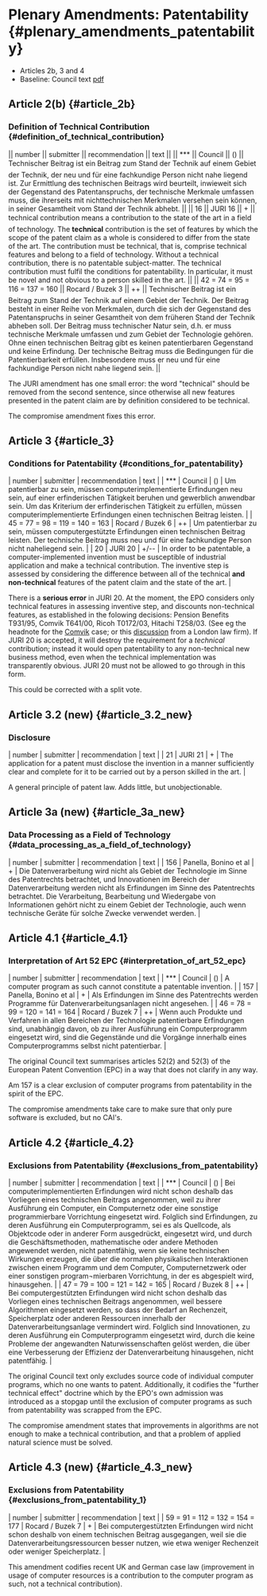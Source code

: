 # Plenary Amendments: Patentability {#plenary_amendments_patentability}

-   Articles 2b, 3 and 4
-   Baseline: Council text
    [pdf](http://register.consilium.eu.int/pdf/en/04/st11/st11979-re01.en04.pdf "wikilink")

## Article 2(b) {#article_2b}

### Definition of Technical Contribution {#definition_of_technical_contribution}

\|\| number \|\| submitter \|\| recommendation \|\| text \|\| \|\|
\*\*\* \|\| Council \|\| () \|\| Technischer Beitrag ist ein Beitrag
zum Stand der Technik auf einem Gebiet der Technik, der neu und für eine
fachkundige Person nicht nahe liegend ist. Zur Ermittlung des
technischen Beitrags wird beurteilt, inwieweit sich der Gegenstand des
Patentanspruchs, der technische Merkmale umfassen muss, die ihrerseits
mit nichttechnischen Merkmalen versehen sein können, in seiner
Gesamtheit vom Stand der Technik abhebt. \|\| \|\| 16 \|\| JURI 16
\|\| + \|\| technical contribution means a contribution to the state
of the art in a field of technology. The **technical** contribution is
the set of features by which the scope of the patent claim as a whole is
considered to differ from the state of the art. The contribution must be
technical, that is, comprise technical features and belong to a field of
technology. Without a technical contribution, there is no patentable
subject-matter. The technical contribution must fulfil the conditions
for patentability. In particular, it must be novel and not obvious to a
person skilled in the art. \|\| \|\| 42 = 74 = 95 = 116 = 137 = 160 \|\|
Rocard / Buzek 3 \|\| ++ \|\| Technischer Beitrag ist ein Beitrag zum
Stand der Technik auf einem Gebiet der Technik. Der Beitrag besteht in
einer Reihe von Merkmalen, durch die sich der Gegenstand des
Patentanspruchs in seiner Gesamtheit von dem früheren Stand der Technik
abheben soll. Der Beitrag muss technischer Natur sein, d.h. er muss
technische Merkmale umfassen und zum Gebiet der Technologie gehören.
Ohne einen technischen Beitrag gibt es keinen patentierbaren Gegenstand
und keine Erfindung. Der technische Beitrag muss die Bedingungen für die
Patentierbarkeit erfüllen. Insbesondere muss er neu und für eine
fachkundige Person nicht nahe liegend sein. \|\|

The JURI amendment has one small error: the word \"technical\" should be
removed from the second sentence, since otherwise all new features
presented in the patent claim are by definition considered to be
technical.

The compromise amendment fixes this error.

## Article 3 {#article_3}

### Conditions for Patentability {#conditions_for_patentability}

\| number \| submitter \| recommendation \| text \| \| \*\*\* \| Council
\| () \| Um patentierbar zu sein, müssen computerimplementierte
Erfindungen neu sein, auf einer erfinderischen Tätigkeit beruhen und
gewerblich anwendbar sein. Um das Kriterium der erfinderischen Tätigkeit
zu erfüllen, müssen computerimplementierte Erfindungen einen technischen
Beitrag leisten. \| \| 45 = 77 = 98 = 119 = 140 = 163 \| Rocard / Buzek
6 \| ++ \| Um patentierbar zu sein, müssen computergestützte Erfindungen
einen technischen Beitrag leisten. Der technische Beitrag muss neu und
für eine fachkundige Person nicht naheliegend sein. \| \| 20 \| JURI 20
\| +/\-- \| In order to be patentable, a computer-implemented invention
must be susceptible of industrial application and make a technical
contribution. The inventive step is assessed by considering the
difference between all of the technical **and non-technical** features
of the patent claim and the state of the art. \|

There is a **serious error** in JURI 20. At the moment, the EPO
considers only technical features in assessing inventive step, and
discounts non-technical features, as established in the folowing
decisions: Pension Benefits T931/95, Comvik T641/00, Ricoh T0172/03,
Hitachi T258/03. (See eg the headnote for the
[Comvik](http://legal.european-patent-office.org/dg3/biblio/t000641ep1.htm "wikilink")
case; or this
[discussion](http://www.withersrogers.co.uk/content/view/54/45/ "wikilink")
from a London law firm). If JURI 20 is accepted, it will destroy the
requirement for a *technical* contribution; instead it would open
patentability to any non-technical new business method, even when the
technical implementation was transparently obvious. JURI 20 must not be
allowed to go through in this form.

This could be corrected with a split vote.

## Article 3.2 (new) {#article_3.2_new}

### Disclosure

\| number \| submitter \| recommendation \| text \| \| 21 \| JURI 21
\| + \| The application for a patent must disclose the invention in a
manner sufficiently clear and complete for it to be carried out by a
person skilled in the art. \|

A general principle of patent law. Adds little, but unobjectionable.

## Article 3a (new) {#article_3a_new}

### Data Processing as a Field of Technology {#data_processing_as_a_field_of_technology}

\| number \| submitter \| recommendation \| text \| \| 156 \| Panella,
Bonino et al \| + \| Die Datenverarbeitung wird nicht als Gebiet der
Technologie im Sinne des Patentrechts betrachtet, und Innovationen im
Bereich der Datenverarbeitung werden nicht als Erfindungen im Sinne des
Patentrechts betrachtet. Die Verarbeitung, Bearbeitung und Wiedergabe
von Informationen gehört nicht zu einem Gebiet der Technologie, auch
wenn technische Geräte für solche Zwecke verwendet werden. \|

## Article 4.1 {#article_4.1}

### Interpretation of Art 52 EPC {#interpretation_of_art_52_epc}

\| number \| submitter \| recommendation \| text \| \| \*\*\* \| Council
\| () \| A computer program as such cannot constitute a patentable
invention. \| \| 157 \| Panella, Bonino et al \| + \| Als Erfindungen im
Sinne des Patentrechts werden Programme für Datenverarbeitungsanlagen
nicht angesehen. \| \| 46 = 78 = 99 = 120 = 141 = 164 \| Rocard / Buzek
7 \| ++ \| Wenn auch Produkte und Verfahren in allen Bereichen der
Technologie patentierbare Erfindungen sind, unabhängig davon, ob zu
ihrer Ausführung ein Computerprogramm eingesetzt wird, sind die
Gegenstände und die Vorgänge innerhalb eines Computerprogramms selbst
nicht patentierbar. \|

The original Council text summarises articles 52(2) and 52(3) of the
European Patent Convention (EPC) in a way that does not clarify in any
way.

Am 157 is a clear exclusion of computer programs from patentability in
the spirit of the EPC.

The compromise amendments take care to make sure that only pure software
is excluded, but no CAI\'s.

## Article 4.2 {#article_4.2}

### Exclusions from Patentability {#exclusions_from_patentability}

\| number \| submitter \| recommendation \| text \| \| \*\*\* \| Council
\| () \| Bei computerimplementierten Erfindungen wird nicht schon
deshalb das Vorliegen eines technischen Beitrags angenommen, weil zu
ihrer Ausführung ein Computer, ein Computernetz oder eine sonstige
programmierbare Vorrichtung eingesetzt wird. Folglich sind Erfindungen,
zu deren Ausführung ein Computerprogramm, sei es als Quellcode, als
Objektcode oder in anderer Form ausgedrückt, eingesetzt wird, und durch
die Geschäftsmethoden, mathematische oder andere Methoden angewendet
werden, nicht patentfähig, wenn sie keine technischen Wirkungen
erzeugen, die über die normalen physikalischen Interaktionen zwischen
einem Programm und dem Computer, Computernetzwerk oder einer sonstigen
program¬mierbaren Vorrichtung, in der es abgespielt wird, hinausgehen.
\| \| 47 = 79 = 100 = 121 = 142 = 165 \| Rocard / Buzek 8 \| ++ \| Bei
computergestützten Erfindungen wird nicht schon deshalb das Vorliegen
eines technischen Beitrags angenommen, weil bessere Algorithmen
eingesetzt werden, so dass der Bedarf an Rechenzeit, Speicherplatz oder
anderen Ressourcen innerhalb der Datenverarbeitungsanlage vermindert
wird. Folglich sind Innovationen, zu deren Ausführung ein
Computerprogramm eingesetzt wird, durch die keine Probleme der
angewandten Naturwissenschaften gelöst werden, die über eine
Verbesserung der Effizienz der Datenverarbeitung hinausgehen, nicht
patentfähig. \|

The original Council text only excludes source code of individual
computer programs, which no one wants to patent. Additionally, it
codifies the \"further technical effect\" doctrine which by the EPO\'s
own admission was introduced as a stopgap until the exclusion of
computer programs as such from patentability was scrapped from the EPC.

The compromise amendment states that improvements in algorithms are not
enough to make a technical contribution, and that a problem of applied
natural science must be solved.

## Article 4.3 (new) {#article_4.3_new}

### Exclusions from Patentability {#exclusions_from_patentability_1}

\| number \| submitter \| recommendation \| text \| \| 59 = 91 = 112 =
132 = 154 = 177 \| Rocard / Buzek 7 \| + \| Bei computergestützten
Erfindungen wird nicht schon deshalb von einem technischen Beitrag
ausgegangen, weil sie die Datenverarbeitungsressourcen besser nutzen,
wie etwa weniger Rechenzeit oder weniger Speicherplatz. \|

This amendment codifies recent UK and German case law (improvement in
usage of computer resources is a contribution to the computer program as
such, not a technical contribution).
